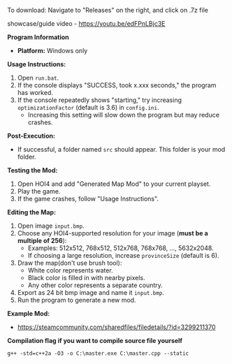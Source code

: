 To download: Navigate to "Releases" on the right, and click on .7z file

showcase/guide video - https://youtu.be/edFPnLBjc3E

**Program Information**

- **Platform:** Windows only

**Usage Instructions:**

1. Open `run.bat`.
2. If the console displays "SUCCESS, took x.xxx seconds," the program has worked.
3. If the console repeatedly shows "starting," try increasing `optimizationFactor` (default is 3.6) in `config.ini`. 
   - Increasing this setting will slow down the program but may reduce crashes.

**Post-Execution:**

- If successful, a folder named `src` should appear. This folder is your mod folder.

**Testing the Mod:**

1. Open HOI4 and add "Generated Map Mod" to your current playset.
2. Play the game.
3. If the game crashes, follow "Usage Instructions".

**Editing the Map:**

1. Open image `input.bmp`.
2. Choose any HOI4-supported resolution for your image (**must be a multiple of 256**):
   - Examples: 512x512, 768x512, 512x768, 768x768, ..., 5632x2048.
   - If choosing a large resolution, increase `provinceSize` (default is 6).
3. Draw the map(don't use brush tool):
   - White color represents water.
   - Black color is filled in with nearby pixels.
   - Any other color represents a separate country.
4. Export as 24 bit bmp image and name it `input.bmp`.
5. Run the program to generate a new mod.

**Example Mod:**

- https://steamcommunity.com/sharedfiles/filedetails/?id=3299211370

**Compilation flag if you want to compile source file yourself**

`g++ -std=c++2a -O3 -o C:\master.exe C:\master.cpp --static`
